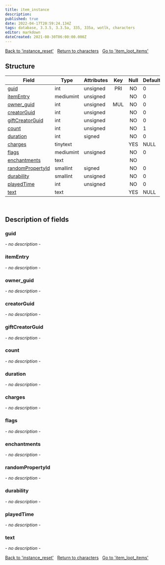 ```yaml
---
title: item_instance
description: 
published: true
date: 2022-04-17T20:59:24.134Z
tags: database, 3.3.5, 3.3.5a, 335, 335a, wotlk, characters
editor: markdown
dateCreated: 2021-08-30T06:00:00.000Z
---
```


<a href="https://trinitycore.info/en/database/335/characters/instance_reset" class="mt-5 v-btn v-btn--depressed v-btn--flat v-btn--outlined theme--light v-size--default darkblue--text text--lighten-3"><span class="v-btn__content"><i aria-hidden="true" class="v-icon notranslate v-icon--left mdi mdi-arrow-left theme--light"></i><span>Back to 'instance_reset'</span></span></a>&nbsp;&nbsp;&nbsp;<a href="https://trinitycore.info/en/database/335/characters/home" class="mt-5 v-btn v-btn--depressed v-btn--flat v-btn--outlined theme--light v-size--default darkblue--text text--lighten-3"><span class="v-btn__content"><i aria-hidden="true" class="v-icon notranslate v-icon--left mdi mdi-home-outline theme--light"></i><span>Return to characters</span></span></a>&nbsp;&nbsp;&nbsp;<a href="https://trinitycore.info/en/database/335/characters/item_loot_items" class="mt-5 v-btn v-btn--depressed v-btn--flat v-btn--outlined theme--light v-size--default darkblue--text text--lighten-3"><span class="v-btn__content"><span>Go to 'item_loot_items'</span><i aria-hidden="true" class="v-icon notranslate v-icon--right mdi mdi-arrow-right theme--light"></i></span></a>

## Structure

| Field | Type | Attributes | Key | Null | Default | Extra | Comment |
| --- | --- | --- | :---: | :---: | --- | --- | --- |
| [guid](#guid) | int | unsigned | PRI | NO | 0 |  |  |
| [itemEntry](#itementry) | mediumint | unsigned |  | NO | 0 |  |  |
| [owner_guid](#owner_guid) | int | unsigned | MUL | NO | 0 |  |  |
| [creatorGuid](#creatorguid) | int | unsigned |  | NO | 0 |  |  |
| [giftCreatorGuid](#giftcreatorguid) | int | unsigned |  | NO | 0 |  |  |
| [count](#count) | int | unsigned |  | NO | 1 |  |  |
| [duration](#duration) | int | signed |  | NO | 0 |  |  |
| [charges](#charges) | tinytext |  |  | YES | NULL |  |  |
| [flags](#flags) | mediumint | unsigned |  | NO | 0 |  |  |
| [enchantments](#enchantments) | text |  |  | NO |  |  |  |
| [randomPropertyId](#randompropertyid) | smallint | signed |  | NO | 0 |  |  |
| [durability](#durability) | smallint | unsigned |  | NO | 0 |  |  |
| [playedTime](#playedtime) | int | unsigned |  | NO | 0 |  |  |
| [text](#text) | text |  |  | YES | NULL |  |  |
&nbsp;
## Description of fields

### guid
*- no description -*
&nbsp;

### itemEntry
*- no description -*
&nbsp;

### owner_guid
*- no description -*
&nbsp;

### creatorGuid
*- no description -*
&nbsp;

### giftCreatorGuid
*- no description -*
&nbsp;

### count
*- no description -*
&nbsp;

### duration
*- no description -*
&nbsp;

### charges
*- no description -*
&nbsp;

### flags
*- no description -*
&nbsp;

### enchantments
*- no description -*
&nbsp;

### randomPropertyId
*- no description -*
&nbsp;

### durability
*- no description -*
&nbsp;

### playedTime
*- no description -*
&nbsp;

### text
*- no description -*
&nbsp;

<a href="https://trinitycore.info/en/database/335/characters/instance_reset" class="mt-5 v-btn v-btn--depressed v-btn--flat v-btn--outlined theme--light v-size--default darkblue--text text--lighten-3"><span class="v-btn__content"><i aria-hidden="true" class="v-icon notranslate v-icon--left mdi mdi-arrow-left theme--light"></i><span>Back to 'instance_reset'</span></span></a>&nbsp;&nbsp;&nbsp;<a href="https://trinitycore.info/en/database/335/characters/home" class="mt-5 v-btn v-btn--depressed v-btn--flat v-btn--outlined theme--light v-size--default darkblue--text text--lighten-3"><span class="v-btn__content"><i aria-hidden="true" class="v-icon notranslate v-icon--left mdi mdi-home-outline theme--light"></i><span>Return to characters</span></span></a>&nbsp;&nbsp;&nbsp;<a href="https://trinitycore.info/en/database/335/characters/item_loot_items" class="mt-5 v-btn v-btn--depressed v-btn--flat v-btn--outlined theme--light v-size--default darkblue--text text--lighten-3"><span class="v-btn__content"><span>Go to 'item_loot_items'</span><i aria-hidden="true" class="v-icon notranslate v-icon--right mdi mdi-arrow-right theme--light"></i></span></a>
